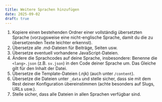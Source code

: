 ```yaml
---
title: Weitere Sprachen hinzufügen
date: 2025-09-02
draft: true
---
```


1. Kopiere einen bestehenden Ordner einer vollständig übersetzten Sprache (vorzugsweise eine nicht-englische Sprache, damit du die zu übersetzenden Texte leichter erkennst).
2. Übersetze alle .md-Dateien für Beiträge, Seiten usw.
3. Übersetze eventuell vorhandene JavaScript-Dateien.
4. Ändere die Sprachcodes auf deine Sprache, insbesondere: Benenne die `<lang>.json` (z.B. `sv.json`) in den Code deiner Sprache um. Das Gleiche gilt für den Inhalt der Datei.
5. Übersetze die Template-Dateien (.njk) (auch unter `/content`).
6. Übersetze die Dateien unter `_data` und stelle sicher, dass sie mit dem Rest deiner Konfiguration übereinstimmen (achte besonders auf Slugs, URLs usw.).
7. Stelle sicher, dass alle Dateien in allen Sprachen verfügbar sind.